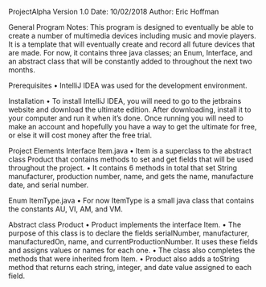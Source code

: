 ProjectAlpha
Version 1.0 
Date: 10/02/2018
Author: Eric Hoffman

General Program Notes: This program is designed to eventually be able to create a number of multimedia devices including music and movie players. It is a template that will eventually create and record all future devices that are made. For now, it contains three java classes; an Enum, Interface, and an abstract class that will be constantly added to throughout the next two months.

Prerequisites
•	IntelliJ IDEA was used for the development environment.

Installation
•	To install IntelliJ IDEA, you will need to go to the jetbrains website and download the ultimate edition. After downloading, install it to your computer and run it when it’s done. Once running you will need to make an account and hopefully you have a way to get the ultimate for free, or else it will cost money after the free trial. 

Project Elements
Interface Item.java
•	Item is a superclass to the abstract class Product that contains methods to set and get fields that will be used throughout the project.
•	It contains 6 methods in total that set String manufacturer, production number, name, and gets the name, manufacture date, and serial number.

Enum ItemType.java
•	For now ItemType is a small java class that contains the constants AU, VI, AM, and VM.

Abstract class Product
•	Product implements the interface Item.
•	The purpose of this class is to declare the fields serialNumber, manufacturer, manufacturedOn, name, and currentProductionNumber. It uses these fields and assigns values or names for each one.
•	The class also completes the methods that were inherited from Item.
•	Product also adds a toString method that returns each string, integer, and date value assigned to each field.


